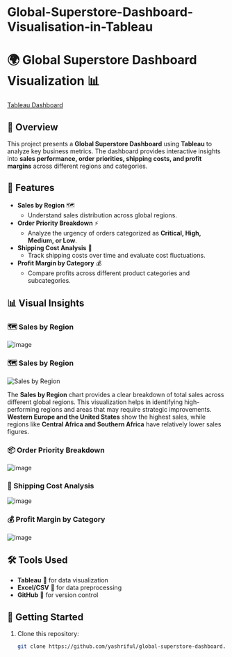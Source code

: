 # Global-Superstore-Dashboard-Visualisation-in-Tableau

# 🌍 Global Superstore Dashboard Visualization 📊

[Tableau Dashboard](https://public.tableau.com/app/profile/yashriful.raka/viz/globalsuperstoredashboardyir/Dashboard1)  

## 🚀 Overview  
This project presents a **Global Superstore Dashboard** using **Tableau** to analyze key business metrics. The dashboard provides interactive insights into **sales performance, order priorities, shipping costs, and profit margins** across different regions and categories.

## 📌 Features  
- **Sales by Region** 🗺️  
  - Understand sales distribution across global regions.
- **Order Priority Breakdown** ⚡  
  - Analyze the urgency of orders categorized as **Critical, High, Medium, or Low**.
- **Shipping Cost Analysis** 🚢  
  - Track shipping costs over time and evaluate cost fluctuations.
- **Profit Margin by Category** 💰  
  - Compare profits across different product categories and subcategories.

## 📊 Visual Insights  

### 🗺️ Sales by Region  
![image](https://github.com/user-attachments/assets/291ae312-d496-49ff-8e6e-867b6fe72604)

### 🗺️ Sales by Region  
![Sales by Region](https://your-image-url.com/sales-region.png)  

The **Sales by Region** chart provides a clear breakdown of total sales across different global regions. This visualization helps in identifying high-performing regions and areas that may require strategic improvements. **Western Europe and the United States** show the highest sales, while regions like **Central Africa and Southern Africa** have relatively lower sales figures.


### 📦 Order Priority Breakdown  
![image](https://github.com/user-attachments/assets/7ef1870d-8a48-419d-bad8-e0a014d7db4d)
 

### 🚢 Shipping Cost Analysis  
![image](https://github.com/user-attachments/assets/6f10f71d-d669-447b-9a80-c99cb08fb948)


### 💰 Profit Margin by Category  
![image](https://github.com/user-attachments/assets/9edb3866-bbd4-43e7-88fb-b36b89a959ea)


## 🛠️ Tools Used  
- **Tableau** 🎨 for data visualization  
- **Excel/CSV** 📂 for data preprocessing  
- **GitHub** 🐙 for version control  

## 🏁 Getting Started  
1. Clone this repository:  
   ```sh
   git clone https://github.com/yashriful/global-superstore-dashboard.git
